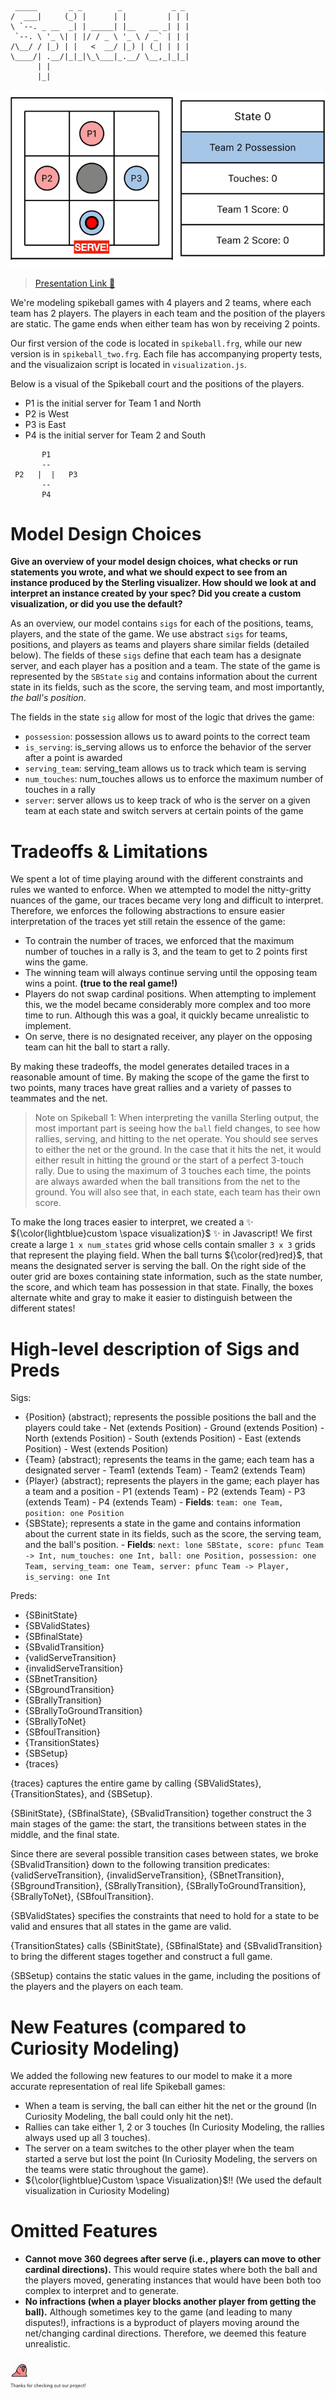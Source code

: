 ```
 _____       _ _        _           _ _ 
/  ___|     (_) |      | |         | | |
\ `--. _ __  _| | _____| |__   __ _| | |
 `--. \ '_ \| | |/ / _ \ '_ \ / _` | | |
/\__/ / |_) | |   <  __/ |_) | (_| | | |
\____/| .__/|_|_|\_\___|_.__/ \__,_|_|_|
      | |                               
      |_|    
```
<p align="center">
  <img src="spikeball_viz_gif.gif" />
</p>

> [Presentation Link 🎾](https://www.canva.com/design/DAFiiEopbuM/Y29oPF0QSr5kwpA2SUkfiA/view?utm_content=DAFiiEopbuM&utm_campaign=designshare&utm_medium=link&utm_source=publishsharelink)

We're modeling spikeball games with 4 players and 2 teams, where each team has 2 players. The players in each team and the position of the players are static. The game ends when either team has won by receiving 2 points.

Our first version of the code is located in `spikeball.frg`, while our new version is in `spikeball_two.frg`. Each file has accompanying property tests, and the visualizaion script is located in `visualization.js`.

Below is a visual of the Spikeball court and the positions of the players.
* P1 is the initial server for Team 1 and North
* P2 is West
* P3 is East
* P4 is the initial server for Team 2 and South

```
       P1 
       --
 P2   |  |   P3
       --      
       P4
```

# Model Design Choices 
**Give an overview of your model design choices, what checks or run statements you wrote, and what we should expect to see from an instance produced by the Sterling visualizer. How should we look at and interpret an instance created by your spec? Did you create a custom visualization, or did you use the default?**

As an overview, our model contains `sigs` for each of the positions, teams, players, and the state of the game. We use abstract `sigs` for teams, positions, and players as teams and players share similar fields (detailed below). The fields of these `sigs` define that each team has a designate server, and each player has a position and a team. The state of the game is represented by the `SBState` `sig` and contains information about the current state in its fields, such as the score, the serving team, and most importantly, *the ball's position*.

The fields in the state `sig` allow for most of the logic that drives the game:
* `possession`: possession allows us to award points to the correct team
* `is_serving`: is_serving allows us to enforce the behavior of the server after a point is awarded
* `serving_team`: serving_team allows us to track which team is serving
* `num_touches`: num_touches allows us to enforce the maximum number of touches in a rally
* `server`: server allows us to keep track of who is the server on a given team at each state and switch servers at certain points of the game

# Tradeoffs & Limitations
We spent a lot of time playing around with the different constraints and rules we wanted to enforce. When we attempted to model the nitty-gritty nuances of the game, our traces became very long and difficult to interpret. Therefore, we enforces the following abstractions to ensure easier interpretation of the traces yet still retain the essence of the game:
* To contrain the number of traces, we enforced that the maximum number of touches in a rally is 3, and the team to get to 2 points first wins the game.
* The winning team will always continue serving until the opposing team wins a point. **(true to the real game!)**
* Players do not swap cardinal positions. When attempting to implement this, we the model became considerably more complex and too more time to run. Although this was a goal, it quickly became unrealistic to implement.
* On serve, there is no designated receiver, any player on the opposing team can hit the ball to start a rally.

By making these tradeoffs, the model generates detailed traces in a reasonable amount of time. By making the scope of the game the first to two points, many traces have great rallies and a variety of passes to teammates and the net.

> Note on Spikeball 1: When interpreting the vanilla Sterling output, the most important part is seeing how the `ball` field changes, to see how rallies, serving, and hitting to the net operate. You should see serves to either the net or the ground. In the case that it hits the net, it would either result in hitting the ground or the start of a perfect 3-touch rally. Due to using the maximum of 3 touches each time, the points are always awarded when the ball transitions from the net to the ground. You will also see that, in each state, each team has their own score.

To make the long traces easier to interpret, we created a ✨ ${\color{lightblue}custom \space visualization}$ ✨ in Javascript! We first create a large `1 x num_states` grid whose cells contain smaller `3 x 3` grids that represent the playing field. When the ball turns ${\color{red}red}$, that means the designated server is serving the ball. On the right side of the outer grid are boxes containing state information, such as the state number, the score, and which team has possession in that state. Finally, the boxes alternate white and gray to make it easier to distinguish between the different states!

# High-level description of Sigs and Preds
Sigs:
- {Position} (abstract); represents the possible positions the ball and the players could take
      - Net (extends Position)
      - Ground (extends Position)
      - North (extends Position)
      - South (extends Position)
      - East (extends Position)
      - West (extends Position)
- {Team} (abstract); represents the teams in the game; each team has a designated server
      - Team1 (extends Team)
      - Team2 (extends Team)
- {Player} (abstract); represents the players in the game; each player has a team and a position
      - P1 (extends Team)
      - P2 (extends Team)
      - P3 (extends Team)
      - P4 (extends Team)
      - **Fields**: `team: one Team,
                  position: one Position`
- {SBState}; represents a state in the game and contains information about the current state in its fields,
such as the score, the serving team, and the ball's position.
      - **Fields**: 
                  `next: lone SBState,
                  score: pfunc Team -> Int,
                  num_touches: one Int,
                  ball: one Position,
                  possession: one Team,
                  serving_team: one Team,
                  server: pfunc Team -> Player,
                  is_serving: one Int`

Preds:
- {SBinitState}
- {SBValidStates}
- {SBfinalState}
- {SBvalidTransition}
- {validServeTransition}
- {invalidServeTransition}
- {SBnetTransition}
- {SBgroundTransition}
- {SBrallyTransition}
- {SBrallyToGroundTransition}
- {SBrallyToNet}
- {SBfoulTransition}
- {TransitionStates}
- {SBSetup}
- {traces}

{traces} captures the entire game by calling {SBValidStates}, {TransitionStates}, and {SBSetup}.

{SBinitState}, {SBfinalState}, {SBvalidTransition} together construct the 3 main stages of the game: the start, the transitions between states in the middle, and the final state.

Since there are several possible transition cases between states, we broke {SBvalidTransition} down to
the following transition predicates: {validServeTransition}, {invalidServeTransition}, {SBnetTransition}, {SBgroundTransition}, {SBrallyTransition}, {SBrallyToGroundTransition}, {SBrallyToNet}, {SBfoulTransition}. 

{SBValidStates} specifies the constraints that need to hold for a state to be valid and ensures that all states in the game are valid.

{TransitionStates} calls {SBinitState}, {SBfinalState} and {SBvalidTransition} to bring the different stages together and construct a full game.

{SBSetup} contains the static values in the game, including the positions of the players and the players on each team.

# New Features (compared to Curiosity Modeling)
We added the following new features to our model to make it a more accurate representation of real life Spikeball games:
- When a team is serving, the ball can either hit the net or the ground (In Curiosity Modeling, the ball could only hit the net).
- Rallies can take either 1, 2 or 3 touches (In Curiosity Modeling, the rallies always used up all 3 touches).
- The server on a team switches to the other player when the team started a serve but lost the point (In Curiosity Modeling, the servers on the teams were static throughout the game).
- ${\color{lightblue}Custom \space Visualization}$!! (We used the default visualization in Curiosity Modeling)

# Omitted Features
* **Cannot move 360 degrees after serve (i.e., players can move to other cardinal directions).** This would require states where both the ball and the players moved, generating instances that would have been both too complex to interpret and to generate.
* **No infractions (when a player blocks another player from getting the ball).** Although sometimes key to the game (and leading to many disputes!), infractions is a byproduct of players moving around the net/changing cardinal directions. Therefore, we deemed this feature unrealistic. 

<img src="bird-dance.gif" width="30" height="30" />
<p style="font-size: 0.5em">Thanks for checking out our project!</p>

